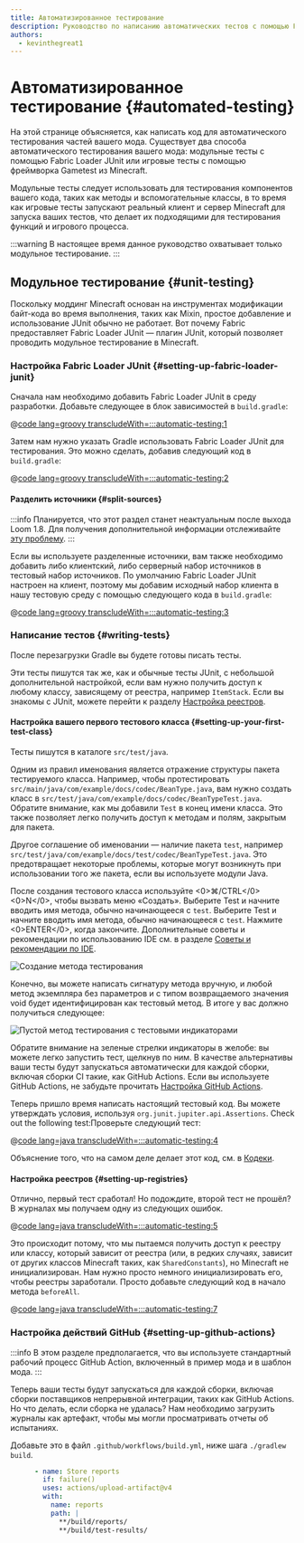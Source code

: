 ```yaml
---
title: Автоматизированное тестирование
description: Руководство по написанию автоматических тестов с помощью Fabric Loader JUnit.
authors:
  - kevinthegreat1
---
```


# Автоматизированное тестирование {#automated-testing}

На этой странице объясняется, как написать код для автоматического тестирования частей вашего мода. Существует два способа автоматического тестирования вашего мода: модульные тесты с помощью Fabric Loader JUnit или игровые тесты с помощью фреймворка Gametest из Minecraft.

Модульные тесты следует использовать для тестирования компонентов вашего кода, таких как методы и вспомогательные классы, в то время как игровые тесты запускают реальный клиент и сервер Minecraft для запуска ваших тестов, что делает их подходящими для тестирования функций и игрового процесса.

:::warning
В настоящее время данное руководство охватывает только модульное тестирование.
:::

## Модульное тестирование {#unit-testing}

Поскольку моддинг Minecraft основан на инструментах модификации байт-кода во время выполнения, таких как Mixin, простое добавление и использование JUnit обычно не работает. Вот почему Fabric предоставляет Fabric Loader JUnit — плагин JUnit, который позволяет проводить модульное тестирование в Minecraft.

### Настройка Fabric Loader JUnit {#setting-up-fabric-loader-junit}

Сначала нам необходимо добавить Fabric Loader JUnit в среду разработки. Добавьте следующее в блок зависимостей в `build.gradle`:

@[code lang=groovy transcludeWith=:::automatic-testing:1](@/reference/build.gradle)

Затем нам нужно указать Gradle использовать Fabric Loader JUnit для тестирования. Это можно сделать, добавив следующий код в `build.gradle`:

@[code lang=groovy transcludeWith=:::automatic-testing:2](@/reference/latest/build.gradle)

#### Разделить источники {#split-sources}

:::info
Планируется, что этот раздел станет неактуальным после выхода Loom 1.8. Для получения дополнительной информации отслеживайте [эту проблему](https://github.com/FabricMC/fabric-loom/issues/1060).
:::

Если вы используете разделенные источники, вам также необходимо добавить либо клиентский, либо серверный набор источников в тестовый набор источников. По умолчанию Fabric Loader JUnit настроен на клиент, поэтому мы добавим исходный набор клиента в нашу тестовую среду с помощью следующего кода в `build.gradle`:

@[code lang=groovy transcludeWith=:::automatic-testing:3](@/reference/build.gradle)

### Написание тестов {#writing-tests}

После перезагрузки Gradle вы будете готовы писать тесты.

Эти тесты пишутся так же, как и обычные тесты JUnit, с небольшой дополнительной настройкой, если вам нужно получить доступ к любому классу, зависящему от реестра, например `ItemStack`. Если вы знакомы с JUnit, можете перейти к разделу [Настройка реестров](#setting-up-registries).

#### Настройка вашего первого тестового класса {#setting-up-your-first-test-class}

Тесты пишутся в каталоге `src/test/java`.

Одним из правил именования является отражение структуры пакета тестируемого класса. Например, чтобы протестировать `src/main/java/com/example/docs/codec/BeanType.java`, вам нужно создать класс в `src/test/java/com/example/docs/codec/BeanTypeTest.java`. Обратите внимание, как мы добавили `Test` в конец имени класса. Это также позволяет легко получить доступ к методам и полям, закрытым для пакета.

Другое соглашение об именовании — наличие пакета `test`, например `src/test/java/com/example/docs/test/codec/BeanTypeTest.java`. Это предотвращает некоторые проблемы, которые могут возникнуть при использовании того же пакета, если вы используете модули Java.

После создания тестового класса используйте <0>⌘/CTRL</0><0>N</0>, чтобы вызвать меню «Создать». Выберите Test и начните вводить имя метода, обычно начинающееся с `test`. Выберите Test и начните вводить имя метода, обычно начинающееся с `test`. Нажмите <0>ENTER</0>, когда закончите. Дополнительные советы и рекомендации по использованию IDE см. в разделе [Советы и рекомендации по IDE](ide-tips-and-tricks#code-generation).

![Создание метода тестирования](/assets/develop/misc/automatic-testing/unit_testing_01.png)

Конечно, вы можете написать сигнатуру метода вручную, и любой метод экземпляра без параметров и с типом возвращаемого значения void будет идентифицирован как тестовый метод. В итоге у вас должно получиться следующее:

![Пустой метод тестирования с тестовыми индикаторами](/assets/develop/misc/automatic-testing/unit_testing_02.png)

Обратите внимание на зеленые стрелки индикаторы в желобе: вы можете легко запустить тест, щелкнув по ним. В качестве альтернативы ваши тесты будут запускаться автоматически для каждой сборки, включая сборки CI такие, как GitHub Actions. Если вы используете GitHub Actions, не забудьте прочитать [Настройка GitHub Actions](#setting-up-github-actions).

Теперь пришло время написать настоящий тестовый код. Вы можете утверждать условия, используя `org.junit.jupiter.api.Assertions`. Check out the following test:Проверьте следующий тест:

@[code lang=java transcludeWith=:::automatic-testing:4](@/reference/latest/src/test/java/com/example/docs/codec/BeanTypeTest.java)

Объяснение того, что на самом деле делает этот код, см. в [Кодеки](codecs#registry-dispatch).

#### Настройка реестров {#setting-up-registries}

Отлично, первый тест сработал! Но подождите, второй тест не прошёл? В журналах мы получаем одну из следующих ошибок.

@[code lang=java transcludeWith=:::automatic-testing:5](@/reference/latest/src/test/java/com/example/docs/codec/BeanTypeTest.java)

Это происходит потому, что мы пытаемся получить доступ к реестру или классу, который зависит от реестра (или, в редких случаях, зависит от других классов Minecraft таких, как `SharedConstants`), но Minecraft не инициализирован. Нам нужно просто немного инициализировать его, чтобы реестры заработали. Просто добавьте следующий код в начало метода `beforeAll`.

@[code lang=java transcludeWith=:::automatic-testing:7](@/reference/latest/src/test/java/com/example/docs/codec/BeanTypeTest.java)

### Настройка действий GitHub {#setting-up-github-actions}

:::info
В этом разделе предполагается, что вы используете стандартный рабочий процесс GitHub Action, включенный в пример мода и в шаблон мода.
:::

Теперь ваши тесты будут запускаться для каждой сборки, включая сборки поставщиков непрерывной интеграции, таких как GitHub Actions. Но что делать, если сборка не удалась? Нам необходимо загрузить журналы как артефакт, чтобы мы могли просматривать отчеты об испытаниях.

Добавьте это в файл `.github/workflows/build.yml`, ниже шага `./gradlew build`.

```yaml
      - name: Store reports
        if: failure()
        uses: actions/upload-artifact@v4
        with:
          name: reports
          path: |
            **/build/reports/
            **/build/test-results/
```
